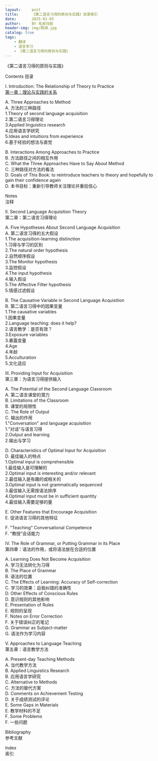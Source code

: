 ```yaml
---
layout:     post
title:      《第二语言习得的原则与实践》目录索引
date:       2025-01-03
author:     BY 毛皮玛丽
header-img: img/西湖.jpg
catalog: true
tags:
    - 翻译
    - 语言学习
    - 《第二语言习得的原则与实践》
---
```


《第二语言习得的原则与实践》

Contents
目录

I. Introduction: The Relationship of Theory to Practice  
[第一章：理论与实践的关系](https://furrymary.github.io/2025/01/03/%E7%AC%AC%E4%BA%8C%E8%AF%AD%E8%A8%80%E4%B9%A0%E5%BE%97%E7%9A%84%E5%8E%9F%E5%88%99%E5%92%8C%E5%AE%9E%E8%B7%B5-%E7%AC%AC%E4%B8%80%E7%AB%A0/#%E7%AC%AC%E4%B8%80%E7%AB%A0%E5%BC%95%E8%A8%80%E7%90%86%E8%AE%BA%E4%B8%8E%E5%AE%9E%E8%B7%B5%E7%9A%84%E5%85%B3%E7%B3%BB)

A. Three Approaches to Method  
A. 方法的三种路径  
1.Theory of second language acquisition  
2.第二语言习得理论  
3.Applied linguistics research  
4.应用语言学研究  
5.Ideas and intuitions from experience  
6.基于经验的想法与直觉  

B. Interactions Among Approaches to Practice  
B. 方法路径之间的相互作用  
C. What the Three Approaches Have to Say About Method  
C. 三种路径对方法的看法  
D. Goals of This Book: to reintroduce teachers to theory and hopefully to gain their confidence again  
D. 本书目标：重新引导教师关注理论并重拾信心  

Notes  
注释  

II. Second Language Acquisition Theory  
第二章：第二语言习得理论  

A. Five Hypotheses About Second Language Acquisition  
A. 第二语言习得的五大假设  
1.The acquisition-learning distinction  
1.习得与学习的区别  
2.The natural order hypothesis  
2.自然顺序假设  
3.The Monitor hypothesis  
3.监控假设  
4.The input hypothesis  
4.输入假设  
5.The Affective Filter hypothesis  
5.情感过滤假设  

B. The Causative Variable in Second Language Acquisition  
B. 第二语言习得中的因果变量  
1.The causative variables  
1.因果变量  
2.Language teaching: does it help?  
2.语言教学：是否有效？  
3.Exposure variables  
3.暴露变量  
4.Age  
4.年龄  
5.Acculturation  
5.文化适应  

III. Providing Input for Acquisition  
第三章：为语言习得提供输入  

A. The Potential of the Second Language Classroom  
A. 第二语言课堂的潜力  
B. Limitations of the Classroom  
B. 课堂的局限性  
C. The Role of Output  
C. 输出的作用  
1."Conversation" and language acquisition  
1.“对话”与语言习得  
2.Output and learning  
2.输出与学习  

D. Characteristics of Optimal Input for Acquisition  
D. 最佳输入的特点  
1.Optimal input is comprehensible  
1.最佳输入是可理解的  
2.Optimal input is interesting and/or relevant  
2.最佳输入是有趣的或相关的  
3.Optimal input is not grammatically sequenced  
3.最佳输入无需按语法排序  
4.Optimal input must be in sufficient quantity  
4.最佳输入需要足够的量  

E. Other Features that Encourage Acquisition  
E. 促进语言习得的其他特征  

F. "Teaching" Conversational Competence  
F. “教授”会话能力  

IV. The Role of Grammar, or Putting Grammar in its Place  
第四章：语法的作用，或将语法放在合适的位置  

A. Learning Does Not Become Acquisition  
A. 学习无法转化为习得  
B. The Place of Grammar  
B. 语法的位置  
C. The Effects of Learning: Accuracy of Self-correction  
C. 学习的效果：自我纠错的准确性  
D. Other Effects of Conscious Rules  
D. 意识规则的其他影响  
E. Presentation of Rules  
E. 规则的呈现  
F. Notes on Error Correction  
F. 关于错误纠正的笔记  
G. Grammar as Subject-matter  
G. 语法作为学习内容  

V. Approaches to Language Teaching  
第五章：语言教学方法  

A. Present-day Teaching Methods  
A. 当代教学方法  
B. Applied Linguistics Research  
B. 应用语言学研究  
C. Alternative to Methods  
C. 方法的替代方案  
D. Comments on Achievement Testing  
D. 关于成绩测试的评论  
E. Some Gaps in Materials  
E. 教学材料的不足  
F. Some Problems  
F. 一些问题  

Bibliography  
参考文献  

Index  
索引  



